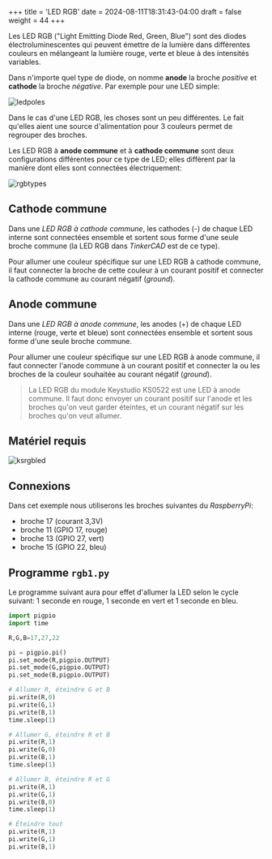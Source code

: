 +++
title = 'LED RGB'
date = 2024-08-11T18:31:43-04:00
draft = false
weight = 44
+++

Les LED RGB ("Light Emitting Diode Red, Green, Blue") sont des diodes électroluminescentes qui peuvent émettre de la lumière dans différentes couleurs en mélangeant la lumière rouge, verte et bleue à des intensités variables. 

Dans n'importe quel type de diode, on nomme **anode** la broche *positive* et **cathode** la broche *négative*. Par exemple pour une LED simple:

![ledpoles](/420-314/images/ledpoles.png?width=300px)

Dans le cas d'une LED RGB, les choses sont un peu différentes. Le fait qu'elles aient une source d'alimentation pour 3 couleurs permet de regrouper des broches.

Les LED RGB à **anode commune** et à **cathode commune** sont deux configurations différentes pour ce type de LED; elles diffèrent par la manière dont elles sont connectées électriquement:

![rgbtypes](/420-314/images/rgbtypes.png?width=400px)

## Cathode commune
Dans une *LED RGB à cathode commune*, les cathodes (-) de chaque LED interne sont connectées ensemble et sortent sous forme d'une seule broche commune (la LED RGB dans *TinkerCAD* est de ce type).

Pour allumer une couleur spécifique sur une LED RGB à cathode commune, il faut connecter la broche de cette couleur à un courant positif et connecter la cathode commune au courant négatif (*ground*).

## Anode commune
Dans une *LED RGB à anode commune*, les anodes (+) de chaque LED interne (rouge, verte et bleue) sont connectées ensemble et sortent sous forme d'une seule broche commune.

Pour allumer une couleur spécifique sur une LED RGB à anode commune, il faut connecter l'anode commune à un courant positif et connecter la ou les broches de la couleur souhaitée au courant négatif (*ground*).

> La LED RGB du module Keystudio KS0522 est une LED à anode commune. Il faut donc envoyer un courant positif sur l'anode et les broches qu'on veut garder éteintes, et un courant négatif sur les broches qu'on veut allumer.

## Matériel requis
![ksrgbled](/420-314/images/ksrgbled.png?width=150px)

## Connexions
Dans cet exemple nous utiliserons les broches suivantes du *RaspberryPi*:
+ broche 17 (courant 3,3V)
+ broche 11 (GPIO 17, rouge)
+ broche 13 (GPIO 27, vert)
+ broche 15 (GPIO 22, bleu)
  
## Programme `rgb1.py`

Le programme suivant aura pour effet d'allumer la LED selon le cycle suivant: 1 seconde en rouge, 1 seconde en vert et 1 seconde en bleu.

```python
import pigpio
import time

R,G,B=17,27,22

pi = pigpio.pi()
pi.set_mode(R,pigpio.OUTPUT)
pi.set_mode(G,pigpio.OUTPUT)
pi.set_mode(B,pigpio.OUTPUT)

# Allumer R, éteindre G et B
pi.write(R,0)
pi.write(G,1)
pi.write(B,1)
time.sleep(1)

# Allumer G, éteindre R et B
pi.write(R,1)
pi.write(G,0)
pi.write(B,1)
time.sleep(1)

# Allumer B, éteindre R et G
pi.write(R,1)
pi.write(G,1)
pi.write(B,0)
time.sleep(1)

# Éteindre tout
pi.write(R,1)
pi.write(G,1)
pi.write(B,1)
```
<!-- Mis dans le docx des exercices
#### Exercices
1. Faites un programme qui allume la LED en rouge lorsqu'on appuie le bouton et l'éteint lorsqu'on le relâche.
2. Faites un programme qui allume la LED en rouge lorsqu'on clique une fois et l'éteint lorsqu'on clique une deuxième fois.
3. Faites un programme qui cycle entre les 3 couleurs rouge, vert et bleu, où la couleur change à chaque clic.
4. Si on mélange les couleurs R, G et B, on obtient ces couleurs:
   + R + G = jaune
   + R + B = violet
   + G + B = cyan
   + R + G + B = blanc
   
Faites un programme similaire au précédent, mais qui cycle entre rouge, jaune, vert, cyan, bleu, violet, blanc.


{{% expand "Solution 1." %}}
```python
import pigpio

R,G,B = 17,27,22
btn = 23

def allumer():
    pi.write(R,0)
    pi.write(G,1)
    pi.write(B,1)

def eteindre():
    for pin in [R,G,B]: pi.write(pin,1)

pi = pigpio.pi()

pi.set_mode(btn,pigpio.INPUT)
pi.set_mode(R,pigpio.OUTPUT)
pi.set_mode(G,pigpio.OUTPUT)
pi.set_mode(B,pigpio.OUTPUT)

dernier = 1 
while True:
    signal = pi.read(btn)
    if signal != dernier:
        if signal == 0: 
            allumer()
        else: eteindre()
        
    dernier = signal
```
{{% /expand %}}
{{% expand "Solution 2." %}}
```python
import pigpio
import time

R,G,B = 17,27,22
btn = 23

def allumer():
    pi.write(R,0)
    pi.write(G,1)
    pi.write(B,1)

def eteindre():
    for pin in [R,G,B]: pi.write(pin,1)

def changerEtat(e):
    if e == "off":
        allumer()
        return "on"
    else:
        eteindre()
        return "off"

pi = pigpio.pi()

pi.set_mode(btn,pigpio.INPUT)
pi.set_mode(R,pigpio.OUTPUT)
pi.set_mode(G,pigpio.OUTPUT)
pi.set_mode(B,pigpio.OUTPUT)

eteindre()
etat = "off"

dernier = 1 
while True:
    signal = pi.read(btn)
    if signal != dernier:
        if signal == 0:
            etat = changerEtat(etat)
    dernier = signal
    time.sleep(0.1)
```
{{% /expand %}}
{{% expand "Solution 3." %}}
```python
import pigpio
import time

R,G,B = 17,27,22
btn = 23

def rouge():
    pi.write(R,0)
    pi.write(G,1)
    pi.write(B,1)

def vert():
    pi.write(R,1)
    pi.write(G,0)
    pi.write(B,1)

def bleu():
    pi.write(R,1)
    pi.write(G,1)
    pi.write(B,0)

def eteindre():
    for pin in [R,G,B]: pi.write(pin,1)

def changerEtat(e):
    if e == "off" or e == "b":
        rouge()
        return "r"
    elif e == "r":
        vert()
        return "v"
    elif e == "v":
        bleu()
        return "b"

pi = pigpio.pi()

pi.set_mode(btn,pigpio.INPUT)
pi.set_mode(R,pigpio.OUTPUT)
pi.set_mode(G,pigpio.OUTPUT)
pi.set_mode(B,pigpio.OUTPUT)

eteindre()
etat = "off"

dernier = 1 
while True:
    signal = pi.read(btn)
    if signal != dernier:
        if signal == 0:
            etat = changerEtat(etat)
    dernier = signal
    time.sleep(0.1)
```
{{% /expand %}}
{{% expand "Solution 4." %}}
```python
import pigpio
import time

R,G,B = 17,27,22
btn = 23

def rouge():
    pi.write(R,0)
    pi.write(G,1)
    pi.write(B,1)

def vert():
    pi.write(R,1)
    pi.write(G,0)
    pi.write(B,1)

def bleu():
    pi.write(R,1)
    pi.write(G,1)
    pi.write(B,0)

def jaune():
    pi.write(R,0)
    pi.write(G,0)
    pi.write(B,1)

def mauve():
    pi.write(R,0)
    pi.write(G,1)
    pi.write(B,0)

def cyan():
    pi.write(R,1)
    pi.write(G,0)
    pi.write(B,0)

def eteindre():
    for pin in [R,G,B]: pi.write(pin,1)

def changerEtat(e):
    if e == "off" or e == "m":
        rouge()
        return "r"
    elif e == "r":
        jaune()
        return "j"
    elif e == "j":
        vert()
        return "v"
    elif e == "v":
        cyan()
        return "c"
    elif e == "c":
        bleu()
        return "b"
    elif e == "b":
        mauve()
        return "m"
    

pi = pigpio.pi()

pi.set_mode(btn,pigpio.INPUT)
pi.set_mode(R,pigpio.OUTPUT)
pi.set_mode(G,pigpio.OUTPUT)
pi.set_mode(B,pigpio.OUTPUT)

eteindre()
etat = "off"

dernier = 1 
while True:
    signal = pi.read(btn)
    if signal != dernier:
        if signal == 0:
            etat = changerEtat(etat)
    dernier = signal
    time.sleep(0.1)
```
{{% /expand %}}

-->